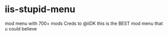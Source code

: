 # iis-stupid-menu
mod menu with 700+ mods
 Creds to @iiDK
 this is the BEST mod menu that u could believe
